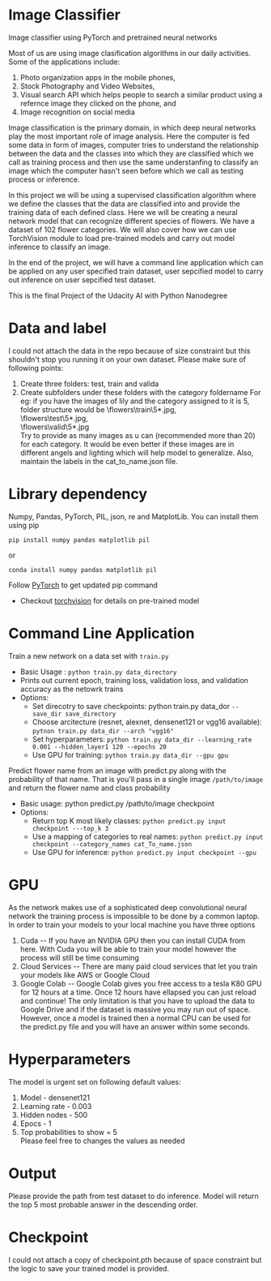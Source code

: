 # Image Classifier
Image classifier using PyTorch and pretrained neural networks

Most of us are using image clasification algorithms in our daily activities. Some of the applications include:
1. Photo organization apps in the mobile phones,
2. Stock Photography and Video Websites,
3. Visual search API which helps people to search a similar product using a refernce image they clicked on the phone, and
4. Image recognition on social media

Image classification is the primary domain, in which deep neural networks play the most important role of image analysis. Here the computer is fed some data in form of images, computer tries to understand the relationship between the data and the classes into which they are classified which we call as training process and then use the same understanfing to classify an image which the computer hasn't seen before which we call as testing process or inference.

In this project we will be using a supervised classification algorithm where we define the classes that the data are classified into and provide the training data of each defined class. Here we will be creating a neural network model that can recognize different species of flowers. We have a dataset of 102 flower categories. We will also cover how we can use TorchVision module to load pre-trained models and carry out model inference to classify an image.

In the end of the project, we will have a command line application which can be applied on any user specified train dataset, user sepcified model to carry out inference on user sepcified test dataset.

This is the final Project of the Udacity AI with Python Nanodegree


# Data and label
I could not attach the data in the repo because of size constraint but this shouldn't stop you running it on your own dataset. Please make sure of following points:
1. Create three folders: test, train and valida
2. Create subfolders under these folders with the category foldername
For eg: if you have the images of lily and the category assigned to it is 5, folder structure would be
\flowers\train\5\*.jpg,  
\flowers\test\5\*.jpg,  
\flowers\valid\5\*.jpg  
Try to provide as many images as u can (recommended more than 20) for each category. It would be even better if these images are in different angels and lighting which will help model to generalize. Also, maintain the labels in the cat_to_name.json file.

# Library dependency 
Numpy, Pandas, PyTorch, PIL, json, re and MatplotLib. You can install them using pip
```
pip install numpy pandas matplotlib pil
```
or 
```
conda install numpy pandas matplotlib pil
```
Follow [PyTorch](https://pytorch.org/get-started/locally/) to get updated pip command
* Checkout [torchvision](https://pytorch.org/docs/stable/torchvision/models.html) for details on pre-trained model

# Command Line Application
Train a new network on a data set with ```train.py```

* Basic Usage : ```python train.py data_directory```
* Prints out current epoch, training loss, validation loss, and validation accuracy as the netowrk trains
* Options:
  * Set direcotry to save checkpoints: python train.py data_dor ```--save_dir save_directory```
  * Choose arcitecture (resnet, alexnet, densenet121 or vgg16 available): ```pytnon train.py data_dir --arch "vgg16"```
  * Set hyperparameters: ```python train.py data_dir --learning_rate 0.001 --hidden_layer1 120 --epochs 20```
  * Use GPU for training: ```python train.py data_dir --gpu gpu```
  
Predict flower name from an image with predict.py along with the probability of that name. That is you'll pass in a single image ```/path/to/image``` and return the flower name and class probability

* Basic usage: python predict.py /path/to/image checkpoint
* Options:
  * Return top K most likely classes: ```python predict.py input checkpoint ---top_k 3```
  * Use a mapping of categories to real names: ```python predict.py input checkpoint --category_names cat_To_name.json```
  * Use GPU for inference: ```python predict.py input checkpoint --gpu```

# GPU
As the network makes use of a sophisticated deep convolutional neural network the training process is impossible to be done by a common laptop. In order to train your models to your local machine you have three options

1. Cuda -- If you have an NVIDIA GPU then you can install CUDA from here. With Cuda you will be able to train your model however the process will still be time consuming
2. Cloud Services -- There are many paid cloud services that let you train your models like AWS or Google Cloud
3. Google Colab -- Google Colab gives you free access to a tesla K80 GPU for 12 hours at a time. Once 12 hours have ellapsed you can just reload and continue! The only limitation is that you have to upload the data to Google Drive and if the dataset is massive you may run out of space.
However, once a model is trained then a normal CPU can be used for the predict.py file and you will have an answer within some seconds.

# Hyperparameters
The model is urgent set on following default values:
1. Model - densenet121
2. Learning rate - 0.003
3. Hidden nodes - 500
4. Epocs - 1
5. Top probabilities to show = 5  
Please feel free to changes the values as needed

# Output
Please provide the path from test dataset to do inference. Model will return the top 5 most probable answer in the descending order.

# Checkpoint
I could not attach a copy of checkpoint.pth because of space constraint but the logic to save your trained model is provided.
